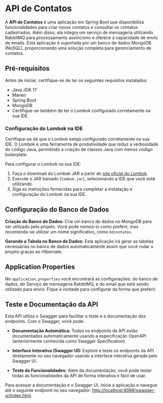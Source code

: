 # API de Contatos

A **API de Contatos** é uma aplicação em Spring Boot que disponibiliza funcionalidades para criar novos contatos e consultar os contatos cadastrados. Além disso, ela integra um serviço de mensageria utilizando RabbitMQ para processamento assíncrono e oferece a capacidade de envio de emails. Esta aplicação é suportada por um banco de dados MongoDB (NoSQL), proporcionando uma solução completa para gerenciamento de contatos.

## Pré-requisitos

Antes de iniciar, certifique-se de ter os seguintes requisitos instalados:

- Java JDK 17
- Maven
- Spring Boot
- MongoDB
- Certifique-se também de ter o Lombok configurado corretamente na sua IDE.

### Configuração do Lombok na IDE

Certifique-se de que o Lombok esteja configurado corretamente na sua IDE. O Lombok é uma ferramenta de produtividade que reduz a verbosidade do código Java, permitindo a criação de classes Java com menos código boilerplate.

Para configurar o Lombok na sua IDE:

1. Faça o download do Lombok JAR a partir do [site oficial do Lombok](https://projectlombok.org/download).
2. Execute o JAR baixado (`lombok.jar`), selecionando a IDE que você está utilizando.
3. Siga as instruções fornecidas para completar a instalação e configuração do Lombok na sua IDE.

## Configuração do Banco de Dados

**Criação do Banco de Dados:** Crie um banco de dados no MongoDB para ser utilizado pelo projeto. Você pode nomeá-lo como preferir, mas recomenda-se utilizar um nome significativo, como `bdcontatos`.

**Gerando a Tabela no Banco de Dados:** Esta aplicação irá gerar as tabelas necessárias no banco de dados automaticamente assim que você rodar o projeto graças ao Hibernate.

## Application Properties

No `application.properties` você encontrará as configurações: do banco de dados, do Serviço de mensageria RabbitMQ, e do email que está sendo utilizado para envio. Fique à vontade para configurar da forma que preferir.

## Teste e Documentação da API

Esta API utiliza o Swagger para facilitar o teste e a documentação dos endpoints. Com o Swagger, você pode:

- **Documentação Automática:** Todos os endpoints da API estão documentados automaticamente usando a especificação OpenAPI (anteriormente conhecida como Swagger Specification).
  
- **Interface Interativa (Swagger UI):** Explore e teste os endpoints da API diretamente no seu navegador usando a interface interativa gerada pelo Swagger UI.
  
- **Teste de Funcionalidades:** Além da documentação, você pode testar todas as funcionalidades da API de forma interativa e fácil de usar.

Para acessar a documentação e o Swagger UI, inicie a aplicação e navegue até o seguinte endpoint no seu navegador: [http://localhost:8086/swagger-ui/index.html](http://localhost:8086/swagger-ui/index.html).
